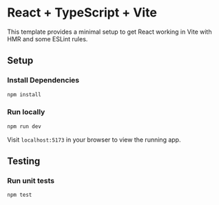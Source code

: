 # React + TypeScript + Vite

This template provides a minimal setup to get React working in Vite with HMR and some ESLint rules.

## Setup
### Install Dependencies
```bash
npm install
```

### Run locally
```bash
npm run dev
```
Visit `localhost:5173` in your browser to view the running app.



## Testing
### Run unit tests
```bash
npm test
```